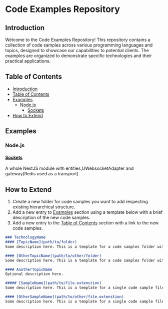 # Code Examples Repository
## Introduction

Welcome to the Code Examples Repository! This repository contains a collection of code samples across various programming languages and topics, designed to showcase our capabilities to potential clients. The examples are organized to demonstrate specific technologies and their practical applications.

## Table of Contents
- [Introduction](#introduction)
- [Table of Contents](#table-of-contents)
- [Examples](#examples)
  - [Node.js](#nodejs)
      - [Sockets](#sockets)
- [How to Extend](#how-to-extend)
## Examples

### Node.js
#### [Sockets](Node.js/sockets)
A whole NestJS module with entities,UWebsocketAdapter and gateway(Redis used as a transport).

## How to Extend
1. Create a new folder for code samples you want to add respecting existing hierarchical structure.
2. Add a new entry to [Examples](#examples) section using a template below with a brief description of the new code samples.
3. Add a new entry to the [Table of Contents](#table-of-contents) section with a link to the new code samples.
```markdown
### TechnologyName
#### [TopicName](path/to/folder)
Some description here. This is a template for a code samples folder with multiple interconnected files.

#### [OtherTopicName](path/to/other/folder)
Some description here. This is a template for a code samples folder with multiple interconnected files.

#### AnotherTopicName
Optional description here.

##### [SampleName](path/to/file.extenstion)
Some description here. This is a template for a single code sample file.

#### [OtherSampleName](path/to/other/file.extenstion)
Some description here. This is a template for a single code sample file.
```